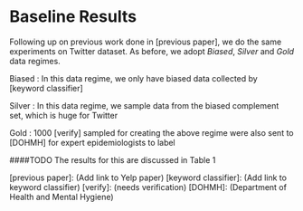 # Baseline Results

Following up on previous work done in [previous paper],
we do the same experiments on Twitter dataset. As before,
we adopt *Biased*, *Silver* and *Gold* data regimes.


Biased
: In this data regime, we only have biased data collected by [keyword classifier]

Silver
: In this data regime, we sample data from the biased complement set, which is huge for Twitter

Gold
: 1000 [verify] sampled for creating the above regime were also sent to [DOHMH] for expert epidemiologists to label

####TODO
The results for this are discussed in Table 1

[previous paper]: (Add link to Yelp paper)
[keyword classifier]: (Add link to keyword classifier)
[verify]: (needs verification)
[DOHMH]: (Department of Health and Mental Hygiene)